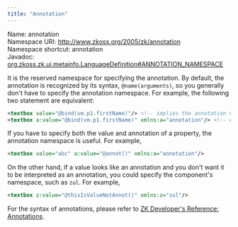 ```yaml
---
title: "Annotation"
---
```


Name: annotation  
Namespace URI: http://www.zkoss.org/2005/zk/annotation  
Namespace shortcut: annotation  
Javadoc: [org.zkoss.zk.ui.metainfo.LanguageDefinition#ANNOTATION_NAMESPACE](https://www.zkoss.org/javadoc/latest/zk/org/zkoss/zk/ui/metainfo/LanguageDefinition.html#ANNOTATION_NAMESPACE)

It is the reserved namespace for specifying the annotation. By default,
the annotation is recognized by its syntax,
`@name(arguments)`, so you generally don't have to specify
the annotation namespace. For example, the following two statement are
equivalent:

```xml
<textbox value="@bind(vm.p1.firstName)"/> <!-- implies the annotation name space -->
<textbox a:value="@bind(vm.p1.firstName)" xmlns:a="annotation"/> <!-- equivalent to the above -->
```

If you have to specify both the value and annotation of a property, the
annotation namespace is useful. For example,

```xml
<textbox value="abc" a:value="@annot()" xmlns:a="annotation"/>
```

On the other hand, if a value looks like an annotation and you don't
want it to be interpreted as an annotation, you could specify the
component's namespace, such as `zul`. For example,

```xml
<textbox z:value="@thisIsValueNotAnnot()" xmlns:z="zul"/>
```

For the syntax of annotations, please refer to [ZK Developer's Reference: Annotations]({{site.baseurl}}/zk_dev_ref/annotations/annotations).


